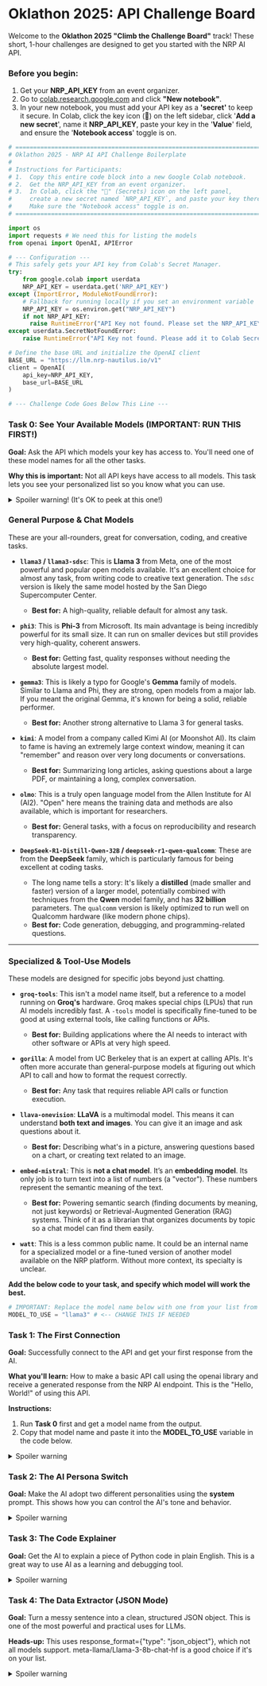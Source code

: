 # **Oklathon 2025: API Challenge Board**

Welcome to the **Oklathon 2025 "Climb the Challenge Board"** track\! These short, 1-hour challenges are designed to get you started with the NRP AI API.

### **Before you begin:**

1. Get your **NRP\_API\_KEY** from an event organizer.  
2. Go to [colab.research.google.com](https://colab.research.google.com "null") and click **"New notebook"**.
3. In your new notebook, you must add your API key as a **'secret'** to keep it secure. In Colab, click the key icon (**🔑**) on the left sidebar, click '**Add a new secret**', name it **NRP\_API\_KEY**, paste your key in the '**Value**' field, and ensure the '**Notebook access**' toggle is on.

```python
# ==============================================================================
# Oklathon 2025 - NRP AI API Challenge Boilerplate
#
# Instructions for Participants:
# 1.  Copy this entire code block into a new Google Colab notebook.
# 2.  Get the NRP_API_KEY from an event organizer.
# 3.  In Colab, click the "🔑" (Secrets) icon on the left panel,
#     create a new secret named `NRP_API_KEY`, and paste your key there.
#     Make sure the "Notebook access" toggle is on.
# ==============================================================================

import os
import requests # We need this for listing the models
from openai import OpenAI, APIError

# --- Configuration ---
# This safely gets your API key from Colab's Secret Manager.
try:
    from google.colab import userdata
    NRP_API_KEY = userdata.get('NRP_API_KEY')
except (ImportError, ModuleNotFoundError):
    # Fallback for running locally if you set an environment variable
    NRP_API_KEY = os.environ.get("NRP_API_KEY")
    if not NRP_API_KEY:
      raise RuntimeError("API Key not found. Please set the NRP_API_KEY environment variable or run in Google Colab with secrets.")
except userdata.SecretNotFoundError:
    raise RuntimeError("API Key not found. Please add it to Colab Secrets as 'NRP_API_KEY'.")

# Define the base URL and initialize the OpenAI client
BASE_URL = "https://llm.nrp-nautilus.io/v1"
client = OpenAI(
    api_key=NRP_API_KEY,
    base_url=BASE_URL
)

# --- Challenge Code Goes Below This Line ---

```

### **Task 0: See Your Available Models (IMPORTANT: RUN THIS FIRST\!)**

**Goal:** Ask the API which models your key has access to. You'll need one of these model names for all the other tasks.

**Why this is important:** Not all API keys have access to all models. This task lets you see your personalized list so you know what you can use.

 <details>
    <summary>Spoiler warning! (It's OK to peek at this one!)</summary>
    <pre>
        <code>

[▶️ **Run this task in Google Colab**](https://colab.research.google.com/):

**

```python
# ==============================================================================
# Task 0: See Your Available Models (IMPORTANT: RUN THIS FIRST!)
# Goal: Ask the API which models your key has access to.
# ==============================================================================
print("--- Task 0: See Your Available Models ---")
try:
    # The 'openai' library has a method for this, let's use it!
    models_list = client.models.list()
    print("Your API key has access to the following models:")
    for model in models_list.data:
        print(f"- {model.id}")
except APIError as e:
    print(f"An API error occurred while trying to list models: {e}")
except Exception as e:
    print(f"An unexpected error occurred: {e}")
```
</code>
</pre>
</details>

### **General Purpose & Chat Models**

These are your all-rounders, great for conversation, coding, and creative tasks.

* **`llama3` / `llama3-sdsc`**: This is **Llama 3** from Meta, one of the most powerful and popular open models available. It's an excellent choice for almost any task, from writing code to creative text generation. The `sdsc` version is likely the same model hosted by the San Diego Supercomputer Center.
    * **Best for:** A high-quality, reliable default for almost any task.

* **`phi3`**: This is **Phi-3** from Microsoft. Its main advantage is being incredibly powerful for its small size. It can run on smaller devices but still provides very high-quality, coherent answers.
    * **Best for:** Getting fast, quality responses without needing the absolute largest model.

* **`gemma3`**: This is likely a typo for Google's **Gemma** family of models. Similar to Llama and Phi, they are strong, open models from a major lab. If you meant the original Gemma, it's known for being a solid, reliable performer.
    * **Best for:** Another strong alternative to Llama 3 for general tasks.

* **`kimi`**: A model from a company called Kimi AI (or Moonshot AI). Its claim to fame is having an extremely large context window, meaning it can "remember" and reason over very long documents or conversations.
    * **Best for:** Summarizing long articles, asking questions about a large PDF, or maintaining a long, complex conversation.

* **`olmo`**: This is a truly open language model from the Allen Institute for AI (AI2). "Open" here means the training data and methods are also available, which is important for researchers.
    * **Best for:** General tasks, with a focus on reproducibility and research transparency.

* **`DeepSeek-R1-Distill-Qwen-32B` / `deepseek-r1-qwen-qualcomm`**: These are from the **DeepSeek** family, which is particularly famous for being excellent at coding tasks.
    * The long name tells a story: It's likely a **distilled** (made smaller and faster) version of a larger model, potentially combined with techniques from the **Qwen** model family, and has **32 billion** parameters. The `qualcomm` version is likely optimized to run well on Qualcomm hardware (like modern phone chips).
    * **Best for:** Code generation, debugging, and programming-related questions.

---

### **Specialized & Tool-Use Models**

These models are designed for specific jobs beyond just chatting.

* **`groq-tools`**: This isn't a model name itself, but a reference to a model running on **Groq's** hardware. Groq makes special chips (LPUs) that run AI models incredibly fast. A `-tools` model is specifically fine-tuned to be good at using external tools, like calling functions or APIs.
    * **Best for:** Building applications where the AI needs to interact with other software or APIs at very high speed.

* **`gorilla`**: A model from UC Berkeley that is an expert at calling APIs. It's often more accurate than general-purpose models at figuring out which API to call and how to format the request correctly.
    * **Best for:** Any task that requires reliable API calls or function execution.

* **`llava-onevision`**: **LLaVA** is a multimodal model. This means it can understand **both text and images**. You can give it an image and ask questions about it.
    * **Best for:** Describing what's in a picture, answering questions based on a chart, or creating text related to an image.

* **`embed-mistral`**: This is **not a chat model**. It’s an **embedding model**. Its only job is to turn text into a list of numbers (a "vector"). These numbers represent the semantic meaning of the text.
    * **Best for:** Powering semantic search (finding documents by meaning, not just keywords) or Retrieval-Augmented Generation (RAG) systems. Think of it as a librarian that organizes documents by topic so a chat model can find them easily.

* **`watt`**: This is a less common public name. It could be an internal name for a specialized model or a fine-tuned version of another model available on the NRP platform. Without more context, its specialty is unclear.


**Add  the below code to your task, and specify which model will work the best.**

```python
# IMPORTANT: Replace the model name below with one from your list from Task 0 that best suits your purpose!
MODEL_TO_USE = "llama3" # <-- CHANGE THIS IF NEEDED
```


### **Task 1: The First Connection**

**Goal:** Successfully connect to the API and get your first response from the AI.

**What you'll learn:** How to make a basic API call using the openai library and receive a generated response from the NRP AI endpoint. This is the "Hello, World\!" of using this API.

**Instructions:**

1. Run **Task 0** first and get a model name from the output.  
2. Copy that model name and paste it into the **MODEL\_TO\_USE** variable in the code below.

 <details>
     <summary>Spoiler warning</summary>

[▶️ **Run this task in Google Colab**](https://colab.research.google.com/):

```python
# ==============================================================================
# Task 1: The First Connection
# Goal: Successfully connect to the API and get your first response.
# ==============================================================================
print("\n--- Task 1: The First Connection ---")

print(f"Attempting to use model: {MODEL_TO_USE}")
try:
    completion = client.chat.completions.create(
        model=MODEL_TO_USE,
        messages=[
            {"role": "system", "content": "You are a helpful assistant."},
            {"role": "user", "content": "Tell me a fun fact about the history of Oklahoma City."}
        ]
    )
    print(completion.choices[0].message.content)
except APIError as e:
    print(f"An API error occurred: {e}")
```

</details>

### **Task 2: The AI Persona Switch**

**Goal:** Make the AI adopt two different personalities using the **system** prompt. This shows how you can control the AI's tone and behavior.

 <details>
     <summary>Spoiler warning</summary>

[▶️ **Run this task in Google Colab**](https://colab.research.google.com/):
```python
# ==============================================================================
# Task 2: The AI Persona Switch
# Goal: Make the AI adopt two different personalities using the "system" prompt.
# ==============================================================================
print("\n--- Task 2: The AI Persona Switch ---")
try:
    # Pirate Persona
    pirate_completion = client.chat.completions.create(
        model=MODEL_TO_USE,
        messages=[
            {"role": "system", "content": "You are a sarcastic, world-weary pirate. You answer all questions as such."},
            {"role": "user", "content": "What should I bring to a hackathon?"}
        ]
    )
    print("PIRATE SAYS:")
    print(pirate_completion.choices[0].message.content)

    # Robot Persona
    robot_completion = client.chat.completions.create(
        model=MODEL_TO_USE,
        messages=[
            {"role": "system", "content": "You are BEEP-BOOP, a cheerful robot assistant. You are enthusiastic and helpful."},
            {"role": "user", "content": "What should I bring to a hackathon?"}
        ]
    )
    print("\nROBOT SAYS:")
    print(robot_completion.choices[0].message.content)
except APIError as e:
    print(f"An API error occurred: {e}")
```
</details>

### **Task 3: The Code Explainer**

**Goal:** Get the AI to explain a piece of Python code in plain English. This is a great way to use AI as a learning and debugging tool.

 <details>
     <summary>Spoiler warning</summary>

[▶️ **Run this task in Google Colab**](https://colab.research.google.com/):
```python
# ==============================================================================
# Task 3: The Code Explainer
# Goal: Get the AI to explain a piece of Python code in plain English.
# ==============================================================================
print("\n--- Task 4: The Code Explainer ---")
try:
    code_snippet = "short_names = [name for name in names if len(name) < 5]"
    code_explanation = client.chat.completions.create(
        model=MODEL_TO_USE,
        messages=[
            {"role": "system", "content": "You are an expert Python programmer who excels at explaining complex code to beginners in simple terms."},
            {"role": "user", "content": f"Please explain what this line of Python code does: ```{code_snippet}```"}
        ]
    )
    print(code_explanation.choices[0].message.content)
except APIError as e:
    print(f"An API error occurred: {e}")
```
</details>

### **Task 4: The Data Extractor (JSON Mode)**

**Goal:** Turn a messy sentence into a clean, structured JSON object. This is one of the most powerful and practical uses for LLMs.

**Heads-up:** This uses response\_format={"type": "json\_object"}, which not all models support. meta-llama/Llama-3-8b-chat-hf is a good choice if it's on your list.
  
 <details>
     <summary>Spoiler warning</summary>
  
[▶️ **Run this task in Google Colab**](https://colab.research.google.com/):
```python
# ==============================================================================
# Task 5: The Data Extractor (JSON Mode)
# Goal: Turn a messy sentence into a clean, structured JSON object.
# ==============================================================================
print("\n--- Task 5: The Data Extractor (JSON Mode) ---")
try:
    # Note: For JSON mode to work reliably, you must instruct the model in the prompt!
    # Not all models on the server may support JSON mode. Llama 3 is a good choice.
    json_extraction = client.chat.completions.create(
        model=MODEL_TO_USE,
        response_format={"type": "json_object"}, # This powerful feature asks the AI to only output valid JSON
        messages=[
            {"role": "system", "content": "You are a data processing robot. Extract information from the user's text and respond only with a valid JSON object."},
            {"role": "user", "content": "The project showcase for Oklathon starts Sunday, July 20th at 9:00 AM. It's located at StarSpace46."}
        ]
    )
    print("Extracted JSON data:")
    print(json_extraction.choices[0].message.content)
except APIError as e:
    print(f"An API error occurred: {e}")
except Exception as e:  
```
</details>
